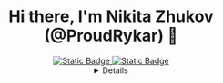 <h1 align="center">Hi there, I'm Nikita Zhukov (@ProudRykar) 🐺</h1>

<div align="center">
<a href="https://www.codewars.com/users/ProudRykar" target="_blank">
  <img alt="Static Badge" src="https://img.shields.io/badge/Codewars-%23B1361E?style=flat-square&logo=Codewars&labelColor=grey&link=https%3A%2F%2Fwww.codewars.com%2Fusers%2Fproudrykar">
</a>

<a href="https://t.me/proudrykar" target="_blank">
  <img alt="Static Badge" src="https://img.shields.io/badge/Telegram-%2326A5E4?style=flat-square&logo=telegram&labelColor=grey&link=https%3A%2F%2Ft.me%2Fproudrykar">
</a>

<details align="center">
  
---

### Who am I?
- I'm a Python enthusiast. Learn coding for university and my needs

---

### My stack: 

<div>
<img height="32" width="32" src="https://cdn.simpleicons.org/python/black/white" />
<img height="32" width="32" scr="https://cdn.simpleicons.org/javascript/black/white" />
<img height="32" width="32" scr="https://cdn.simpleicons.org/electron/black/white" />
<img height="32" width="32" src="https://cdn.simpleicons.org/sqlite/black/white" />
</div>

---

### My stats:

![codewarses](https://www.codewars.com/users/proudrykar/badges/large)

- 🌱 I’m currently learning ...
- 💞️ I’m looking to collaborate on ...
- 📫 How to reach me ...
- 😄 Pronouns: ...
- ⚡ Fun fact: ...

<!---
ProudRykar/ProudRykar is a ✨ special ✨ repository because its `README.md` (this file) appears on your GitHub profile.
You can click the Preview link to take a look at your changes.
--->
